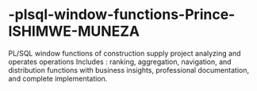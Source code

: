 # -plsql-window-functions-Prince-ISHIMWE-MUNEZA
PL/SQL window functions of  construction supply project analyzing and operates  operations Includes : ranking, aggregation, navigation, and distribution functions with business insights, professional documentation, and complete implementation.

